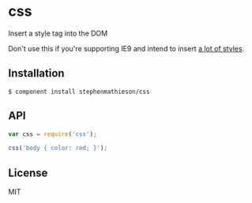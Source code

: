 # css

  Insert a style tag into the DOM

  Don't use this if you're supporting IE9 and intend to insert [a lot of styles](http://blogs.msdn.com/b/ieinternals/archive/2011/05/14/internet-explorer-stylesheet-rule-selector-import-sheet-limit-maximum.aspx).

## Installation

    $ component install stephenmathieson/css

## API

```js
var css = require('css');

css('body { color: red; }');
```

## License

  MIT
